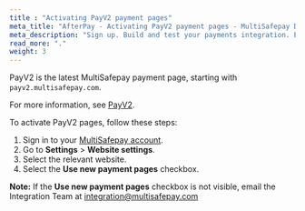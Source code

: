 ```yaml
---
title : "Activating PayV2 payment pages"
meta_title: "AfterPay - Activating PayV2 payment pages - MultiSafepay Docs"
meta_description: "Sign up. Build and test your payments integration. Explore our products and services. Use our API Reference, SDKs, and wrappers. Get support."
read_more: "."
weight: 3
---
```


PayV2 is the latest MultiSafepay payment page, starting with `payv2.multisafepay.com`. 

For more information, see [PayV2](/payments/checkout/payment-pages/activating-payv2/).

To activate PayV2 pages, follow these steps:

1. Sign in to your [MultiSafepay account](https://merchant.multisafepay.com/switch-connect-v2).
2. Go to **Settings** > **Website settings**.
3. Select the relevant website.
4. Select the **Use new payment pages** checkbox.

**Note:** If the **Use new payment pages** checkbox is not visible, email the Integration Team at integration@multisafepay.com